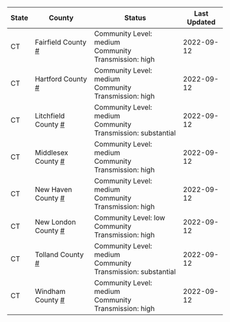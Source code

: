 State | County | Status | Last Updated
--- | --- | --- | --- 
CT | Fairfield County <a href="#fairfield_county">#</a> | <a name="fairfield_county"></a>Community Level: medium<br/>Community Transmission: high | 2022-09-12
CT | Hartford County <a href="#hartford_county">#</a> | <a name="hartford_county"></a>Community Level: medium<br/>Community Transmission: high | 2022-09-12
CT | Litchfield County <a href="#litchfield_county">#</a> | <a name="litchfield_county"></a>Community Level: medium<br/>Community Transmission: substantial | 2022-09-12
CT | Middlesex County <a href="#middlesex_county">#</a> | <a name="middlesex_county"></a>Community Level: medium<br/>Community Transmission: high | 2022-09-12
CT | New Haven County <a href="#new_haven_county">#</a> | <a name="new_haven_county"></a>Community Level: medium<br/>Community Transmission: high | 2022-09-12
CT | New London County <a href="#new_london_county">#</a> | <a name="new_london_county"></a>Community Level: low<br/>Community Transmission: high | 2022-09-12
CT | Tolland County <a href="#tolland_county">#</a> | <a name="tolland_county"></a>Community Level: medium<br/>Community Transmission: substantial | 2022-09-12
CT | Windham County <a href="#windham_county">#</a> | <a name="windham_county"></a>Community Level: medium<br/>Community Transmission: high | 2022-09-12
